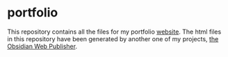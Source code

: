 # portfolio

This repository contains all the files for my portfolio [website](https://www.nicholasshaw.dev/). The html files in this repository have been generated by another one of my projects, [the Obsidian Web Publisher](https://github.com/nshaw928/obsidian-web-publisher).
